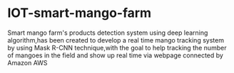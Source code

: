 # IOT-smart-mango-farm
Smart mango farm's products detection system using deep learning algorithm,has been created to develop a real time mango tracking system by using Mask R-CNN technique,with the goal to help tracking the number of mangoes in the field and show up real time via webpage connected by Amazon AWS
